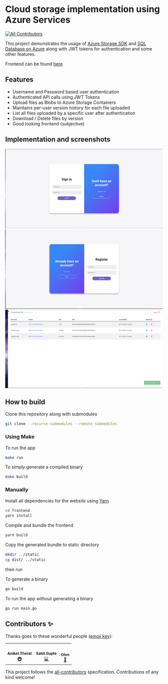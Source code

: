 # Cloud storage implementation using Azure Services
<!-- ALL-CONTRIBUTORS-BADGE:START - Do not remove or modify this section -->
[![All Contributors](https://img.shields.io/badge/all_contributors-3-orange.svg?style=flat-square)](#contributors-)
<!-- ALL-CONTRIBUTORS-BADGE:END -->

This project demonstrates the usage of [Azure Storage SDK](https://github.com/Azure/azure-storage-blob-go) and [SQL Database on Azure](https://azure.microsoft.com/products/azure-sql/database/) along with JWT tokens for authentication and some other features.

Frontend can be found [here](https://github.com/Ovenoboyo/azure-cloud-storage-frontend)

## Features

- Username and Password based user authentication
- Authenticated API calls using JWT Tokens
- Upload files as Blobs to Azure Storage Containers
- Maintains per-user version history for each file uploaded
- List all files uploaded by a specific user after authentication
- Download / Delete files by version
- Good looking frontend (subjective)

## Implementation and screenshots

![login page](screenshots/login.png)
![register page](screenshots/register.png)
![dashboard page](screenshots/dashboard.png)

## How to build

Clone this repository along with submodules

```bash
git clone --recurse-submodules --remote-submodules
```

### Using Make

To run the app

```bash
make run
```

To simply generate a compiled binary

```bash
make build
```

### Manually

Install all dependencies for the website using [Yarn](https://yarnpkg.com/)

```bash
cd frontend
yarn install 
```

Compile and bundle the frontend

```bash
yarn build
```

Copy the generated bundle to static directory

```bash
mkdir ../static
cp dist/ ../static
```

then run

To generate a binary

```bash
go build
```

To run the app without generating a binary

```bash
go run main.go
```

## Contributors ✨

Thanks goes to these wonderful people ([emoji key](https://allcontributors.org/docs/en/emoji-key)):

<!-- ALL-CONTRIBUTORS-LIST:START - Do not remove or modify this section -->
<!-- prettier-ignore-start -->
<!-- markdownlint-disable -->
<table>
  <tr>
    <td align="center"><a href="https://github.com/ani20ket"><img src="https://avatars.githubusercontent.com/u/53856919?v=4?s=100" width="100px;" alt=""/><br /><sub><b>Aniket Thorat</b></sub></a><br /><a href="#infra-ani20ket" title="Infrastructure (Hosting, Build-Tools, etc)">🚇</a></td>
    <td align="center"><a href="https://github.com/Ovenoboyo"><img src="https://avatars.githubusercontent.com/u/36789504?v=4?s=100" width="100px;" alt=""/><br /><sub><b>Sahil Gupte</b></sub></a><br /><a href="https://github.com/Ovenoboyo/azure_cloud_storage/commits?author=Ovenoboyo" title="Code">💻</a></td>
    <td align="center"><a href="https://github.com/Mercyssh"><img src="https://avatars.githubusercontent.com/u/41297391?v=4?s=100" width="100px;" alt=""/><br /><sub><b>Ohm</b></sub></a><br /><a href="#design-Mercyssh" title="Design">🎨</a></td>
  </tr>
</table>

<!-- markdownlint-restore -->
<!-- prettier-ignore-end -->

<!-- ALL-CONTRIBUTORS-LIST:END -->

This project follows the [all-contributors](https://github.com/all-contributors/all-contributors) specification. Contributions of any kind welcome!
